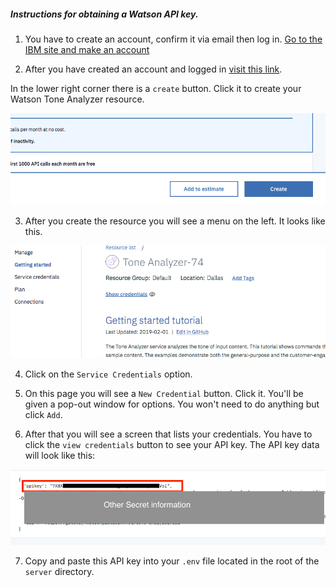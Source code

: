 ##### Instructions for obtaining a Watson API key.

1. You have to create an account, confirm it via email then log in. [Go to the IBM site and make an account](https://cloud.ibm.com/registration?target=%2Fcatalog%2Fservices%2Ftone-analyzer%3FhideTours%3Dtrue%26?cm_sp=WatsonPlatform-WatsonPlatform-_-OnPageNavCTA-IBMWatson_ToneAnalyzer-_-Watson_Developer_Website)

2. After you have created an account and logged in [visit this link](https://cloud.ibm.com/catalog/services/tone-analyzer?hideTours=true&?cm_sp=WatsonPlatform-WatsonPlatform-_-OnPageNavCTA-IBMWatson_ToneAnalyzer-_-Watson_Developer_Website).

  In the lower right corner there is a `create` button. Click it to create your Watson Tone Analyzer resource.

  ![create a resource](lower_right_button.png)


3. After you create the resource you will see a menu on the left. It looks like this.

 ![Sidebar menu](sidebar_menu.png)


4. Click on the `Service Credentials` option.

5. On this page you will see a `New Credential` button. Click it. 
  You'll be given a pop-out window for options. You won't need to do anything but click `Add`.

6. After that you will see a screen that lists your credentials. You have to click the `view credentials` button to see your API key.
   The API key data will look like this:
 

![api key data](api_key_data.png)

7. Copy and paste this API key into your `.env` file located in the root of the `server` directory.
